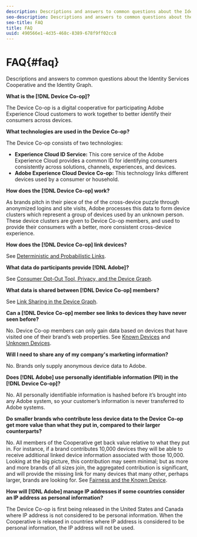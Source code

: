 ```yaml
---
description: Descriptions and answers to common questions about the Identity Services Cooperative and the Identity Graph.
seo-description: Descriptions and answers to common questions about the Identity Services Cooperative and the Identity Graph.
seo-title: FAQ
title: FAQ
uuid: 490566e1-4d35-468c-8389-678f9ff02cc8
---
```


# FAQ{#faq}

Descriptions and answers to common questions about the Identity Services Cooperative and the Identity Graph.

**What is the [!DNL Device Co-op]?**

The Device Co-op is a digital cooperative for participating Adobe Experience Cloud customers to work together to better identify their consumers across devices.

**What technologies are used in the Device Co-op?**

The Device Co-op consists of two technologies:

* **Experience Cloud ID Service:** This core service of the Adobe Experience Cloud provides a common ID for identifying consumers consistently across solutions, channels, experiences, and devices. 
* **Adobe Experience Cloud Device Co-op:** This technology links different devices used by a consumer or household.

**How does the [!DNL Device Co-op] work?**

As brands pitch in their piece of the of the cross-device puzzle through anonymized logins and site visits, Adobe processes this data to form device clusters which represent a group of devices used by an unknown person. These device clusters are given to Device Co-op members, and used to provide their consumers with a better, more consistent cross-device experience.

**How does the [!DNL Device Co-op] link devices?**

See [Deterministic and Probabilistic Links](mcdc-processes/mcdc-links.md#concept-58bb7ab25f904f5f98d645e35205c931).

**What data do participants provide [!DNL Adobe]?**

See [Consumer Opt-Out Tool, Privacy, and the Device Graph](mcdc-privacy.md#concept-fa1346e6b95a484eaeafc9bebe3cd6be).

**What data is shared between [!DNL Device Co-op] members?**

See [Link Sharing in the Device Graph](mcdc-processes/mcdc-link-sharing.md#concept-7168053105a94649a3f092d375d79eaf).

<!--
Removed at Asa's request.
<p><b>What does <span class="keyword"> Adobe </span> see via the <span class="wintitle"> Device Graph </span>?</b> </p>
<p>Adobe can see which devices are most likely being used by the same person, using probabilistic and deterministic device graph algorithms. This match between a group of devices and a person is really two numbers that are linked to each other. One number represents a group of devices believed to belong to the same person while the other number represents a person. Adobe makes this linked device information available to consumers as well, so they can correct misinformation and/or opt-out one or all devices from the Device Co-op. </p>
-->

**Can a [!DNL Device Co-op] member see links to devices they have never seen before?**

No. Device Co-op members can only gain data based on devices that have visited one of their brand’s web properties. See [Known Devices](mcdc-processes/mcdc-known-device.md#concept-8e87c276819a48bfac5cef10b45216d1) and [Unknown Devices](mcdc-processes/mcdc-unknown-device.md#concept-95090d341cdc4c22ba4319d79d8f6e40).

**Will I need to share any of my company's marketing information?**

No. Brands only supply anonymous device data to Adobe.

**Does [!DNL Adobe] use personally identifiable information (PII) in the [!DNL Device Co-op]?**

No. All personally identifiable information is hashed before it’s brought into any Adobe system, so your customer’s information is never transferred to Adobe systems.

**Do smaller brands who contribute less device data to the Device Co-op get more value than what they put in, compared to their larger counterparts?**

No. All members of the Cooperative get back value relative to what they put in. For instance, if a brand contributes 10,000 devices they will be able to receive additional linked device information associated with those 10,000. Looking at the big picture, this contribution may seem minimal; but as more and more brands of all sizes join, the aggregated contribution is significant, and will provide the missing link for many devices that many other, perhaps larger, brands are looking for. See [Fairness and the Known Device](mcdc-processes/mcdc-known-device.md#section-0543188729d845d6b95db70b8b25e9f8).

**How will [!DNL Adobe] manage IP addresses if some countries consider an IP address as personal information?**

The Device Co-op is first being released in the United States and Canada where IP address is not considered to be personal information. When the Cooperative is released in countries where IP address is considered to be personal information, the IP address will not be used. 
